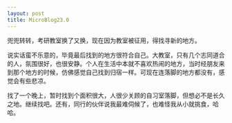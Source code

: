 ```yaml
---
layout: post
title: MicroBlog23.0
---
```


兜兜转转，考研教室换了又换，现在因为教室被征用，得找寻新的地方。

说实话蛮不乐意的，毕竟最后找到的地方很符合自己。大教室，只有几个志同道合的人，氛围很好，也很安静。个人在生活中本就不喜欢热闹的地方，当时经朋友来到那个地方的时候，仿佛感觉自己找到归宿一样。可现在连落脚的地方都没有，感觉会有些悲凉。

找了一个晚上，暂时找到个面积很大，人很少关顾的自习室落脚，但想必不是长久之地。继续找吧。还有，同行的伙伴说我最难伺候了，也难怪我从小就挑食，哈哈。